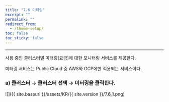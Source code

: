 ```yaml
---
title: "7.6 미터링"
excerpt: ""
permalink: ""
redirect_from:
  - /theme-setup/
toc: false
toc_sticky: false
---
```


---
사용 중인 클러스터별 미터링\(요금\)에 대한 모니터링 서비스를 제공한다.

미터링 서비스는 Public Cloud 중 AWS와 GCP에만 적용되는 서비스이다.

### a\) 클러스터 → 클러스터 선택 → 미터링을 클릭한다.
![]({{ site.baseurl }}/assets/KR/{{ site.version }}/7.6_1.png)
